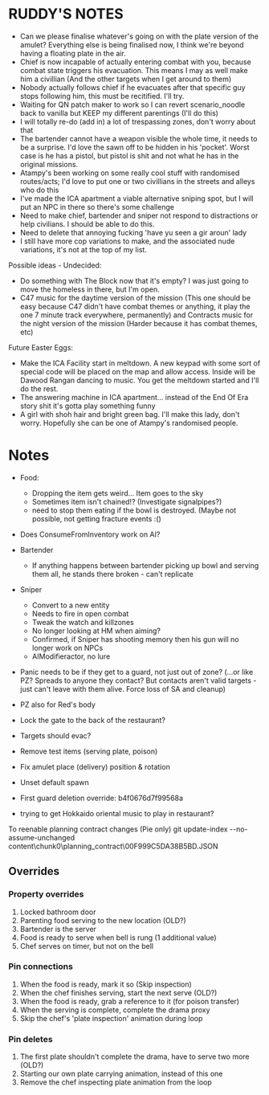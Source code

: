 # RUDDY'S NOTES
- Can we please finalise whatever's going on with the plate version of the amulet? Everything else is being finalised now, I think we're beyond having a floating plate in the air.
- Chief is now incapable of actually entering combat with you, because combat state triggers his evacuation. This means I may as well make him a civillian (And the other targets when I get around to them)
- Nobody actually follows chief if he evacuates after that specific guy stops following him, this must be recitified. I'll try.
- Waiting for QN patch maker to work so I can revert scenario_noodle back to vanilla but KEEP my different parentings (I'll do this)
- I will totally re-do (add in) a lot of trespassing zones, don't worry about that
- The bartender cannot have a weapon visible the whole time, it needs to be a surprise. I'd love the sawn off to be hidden in his 'pocket'. Worst case is he has a pistol, but pistol is shit and not what he has in the original missions.
- Atampy's been working on some really cool stuff with randomised routes/acts; I'd love to put one or two civillians in the streets and alleys who do this
- I've made the ICA apartment a viable alternative sniping spot, but I will put an NPC in there so there's some challenge
- Need to make chief, bartender and sniper not respond to distractions or help civilians. I should be able to do this.
- Need to delete that annoying fucking 'have yu seen a gir aroun' lady
- I still have more cop variations to make, and the associated nude variations, it's not at the top of my list.



Possible ideas - Undecided:
- Do something with The Block now that it's empty? I was just going to move the homeless in there, but I'm open.
- C47 music for the daytime version of the mission (This one should be easy because C47 didn't have combat themes or anything, it play the one 7 minute track everywhere, permanently) and Contracts music for the night version of the mission (Harder because it has combat themes, etc)

Future Easter Eggs:
- Make the ICA Facility start in meltdown. A new keypad with some sort of special code will be placed on the map and allow access. Inside will be Dawood Rangan dancing to music. You get the meltdown started and I'll do the rest.
- The answering machine in ICA apartment... instead of the End Of Era story shit it's gotta play something funny
- A girl with shoh hair and bright green bag. I'll make this lady, don't worry. Hopefully she can be one of Atampy's randomised people.



# Notes
* Food:
  * Dropping the item gets weird... Item goes to the sky
  * Sometimes item isn't chained!? (Investigate signalpipes?)
  * need to stop them eating if the bowl is destroyed. (Maybe not possible, not getting fracture events :()
* Does ConsumeFromInventory work on AI?
* Bartender
  * If anything happens between bartender picking up bowl and serving them all, he stands there broken - can't replicate
* Sniper
  * Convert to a new entity
  * Needs to fire in open combat
  * Tweak the watch and killzones
  * No longer looking at HM when aiming?
  * Confirmed, if Sniper has shooting memory then his gun will no longer work on NPCs
  * AIModifieractor, no lure
* Panic needs to be if they get to a guard, not just out of zone? (...or like PZ? Spreads to anyone they contact? But contacts aren't valid targets - just can't leave with them alive. Force loss of SA and cleanup)
 * PZ also for Red's body
* Lock the gate to the back of the restaurant?
* Targets should evac?



* Remove test items (serving plate, poison)
* Fix amulet place (delivery) position & rotation
* Unset default spawn

* First guard deletion override: b4f0676d7f99568a

* trying to get Hokkaido oriental music to play in restaurant?

To reenable planning contract changes (Pie only)
git update-index --no-assume-unchanged content\chunk0\planning_contract\00F999C5DA38B5BD.JSON

## Overrides
### Property overrides
1. Locked bathroom door
2. Parenting food serving to the new location (OLD?)
3. Bartender is the server
4. Food is ready to serve when bell is rung (1 additional value)
5. Chef serves on timer, but not on the bell
### Pin connections
1. When the food is ready, mark it so (Skip inspection)
2. When the chef finishes serving, start the next serve (OLD?)
3. When the food is ready, grab a reference to it (for poison transfer)
4. When the serving is complete, complete the drama proxy
5. Skip the chef's 'plate inspection' animation during loop
### Pin deletes
1. The first plate shouldn't complete the drama, have to serve two more (OLD?)
2. Starting our own plate carrying animation, instead of this one
3. Remove the chef inspecting plate animation from the loop